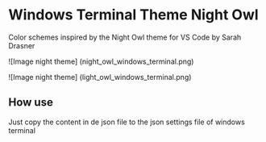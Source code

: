 # Windows Terminal Theme Night Owl

Color schemes inspired by the Night Owl theme for VS Code by Sarah Drasner

![Image night theme] (night_owl_windows_terminal.png)

![Image night theme] (light_owl_windows_terminal.png)

## How use

Just copy the content in de json file to the json settings file of windows 
terminal 
